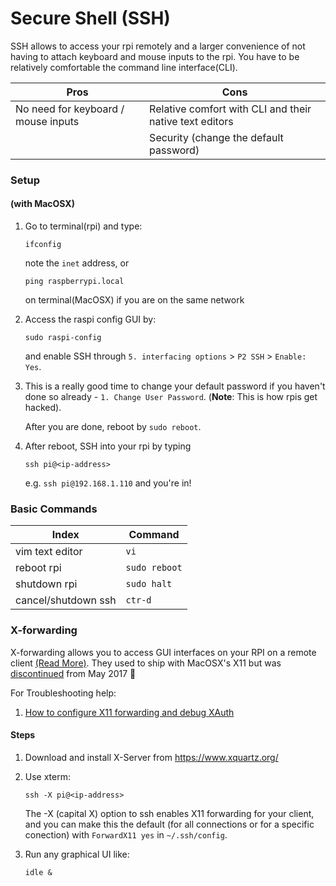 # Secure Shell (SSH)
SSH allows to access your rpi remotely and a larger convenience of not having to attach keyboard and mouse inputs to the rpi. You have to be relatively comfortable the command line interface(CLI).

| Pros 	| Cons 	|
|-------------------------------------	|---------------------------------------------------------	|
| No need for keyboard / mouse inputs 	| Relative comfort with CLI and their native text editors 	|
|  	| Security (change the default password) 	|

### Setup
#### (with MacOSX)
1. Go to terminal(rpi) and type:

      `ifconfig`

      note the `inet` address, or

      `ping raspberrypi.local`

      on terminal(MacOSX) if you are on the same network
2. Access the raspi config GUI by:

      `sudo raspi-config`

      and enable SSH through
      `5. interfacing options` > `P2 SSH` > `Enable: Yes`.
3. This is a really good time to change your default password if you haven't done so already - `1. Change User Password`. (__Note__: This is how rpis get hacked).

      After you are done, reboot by `sudo reboot`.
3. After reboot, SSH into your rpi by typing

      `ssh pi@<ip-address>`

      e.g. `ssh pi@192.168.1.110` and you're in!

### Basic Commands
| Index 	| Command 	|
|-------------------------------------	|---------------------------------------------------------	|
| vim text editor | `vi`	|
| reboot rpi | `sudo reboot`	|
| shutdown rpi | `sudo halt`	|
| cancel/shutdown ssh | `ctr-d`	|

### X-forwarding
X-forwarding allows you to access GUI interfaces on your RPI on a remote client [(Read More)](https://www.raspberrypi.org/documentation/remote-access/ssh/unix.md). They used to ship with MacOSX's X11 but was [discontinued](https://support.apple.com/en-us/HT201341) from May 2017 :poop:

For Troubleshooting help:
1. [How to configure X11 forwarding and  debug XAuth](https://unix.stackexchange.com/questions/12755/how-to-forward-x-over-ssh-to-run-graphics-applications-remotely)

#### Steps
1. Download and install X-Server from https://www.xquartz.org/
2. Use xterm:

      `ssh -X pi@<ip-address>`

      The -X (capital X) option to ssh enables X11 forwarding for your client, and you can make this the default (for all connections or for a specific conection) with `ForwardX11 yes` in `~/.ssh/config`.
3. Run any graphical UI like:

      `idle &`
